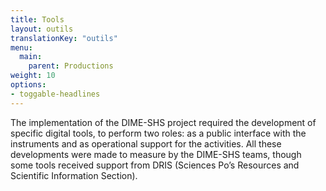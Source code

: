 ```yaml
---
title: Tools
layout: outils
translationKey: "outils"
menu:
  main:
    parent: Productions
weight: 10
options:
- toggable-headlines
---
```


The implementation of the DIME-SHS project required the development of specific digital tools, to perform two roles: as a public interface with the instruments and as operational support for the activities.
All these developments were made to measure by the DIME-SHS teams, though some tools received support from DRIS (Sciences Po’s Resources and Scientific Information Section).
